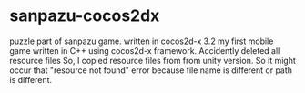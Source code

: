 # sanpazu-cocos2dx
puzzle part of sanpazu game. written in cocos2d-x 3.2
my first mobile game written in C++ using cocos2d-x framework. 
Accidently deleted all resource files So, I copied resource files from from unity version. So it might occur that "resource not found" error because file name is different or path is different.
